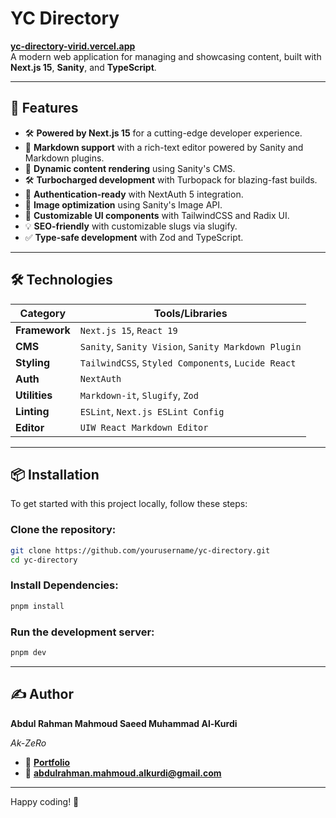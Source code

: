 # YC Directory  

**[yc-directory-virid.vercel.app](https://yc-directory-virid.vercel.app/)**  
A modern web application for managing and showcasing content, built with **Next.js 15**, **Sanity**, and **TypeScript**.  

---  

## 🚀 Features  

- 🛠️ **Powered by Next.js 15** for a cutting-edge developer experience.  
- 📖 **Markdown support** with a rich-text editor powered by Sanity and Markdown plugins.  
- 🌟 **Dynamic content rendering** using Sanity's CMS.  
- 🛠️ **Turbocharged development** with Turbopack for blazing-fast builds.  
- 🔄 **Authentication-ready** with NextAuth 5 integration.  
- 📸 **Image optimization** using Sanity's Image API.  
- 🎨 **Customizable UI components** with TailwindCSS and Radix UI.  
- 💡 **SEO-friendly** with customizable slugs via slugify.  
- ✅ **Type-safe development** with Zod and TypeScript.  

---  

## 🛠️ Technologies  

| **Category**        | **Tools/Libraries**                                     |
| ------------------- | ------------------------------------------------------- |
| **Framework**       | `Next.js 15`, `React 19`                                |
| **CMS**             | `Sanity`, `Sanity Vision`, `Sanity Markdown Plugin`     |
| **Styling**         | `TailwindCSS`, `Styled Components`, `Lucide React`      |
| **Auth**            | `NextAuth`                                              |
| **Utilities**       | `Markdown-it`, `Slugify`, `Zod`                         |
| **Linting**         | `ESLint`, `Next.js ESLint Config`                       |
| **Editor**          | `UIW React Markdown Editor`                             |

---  

## 📦 Installation  

To get started with this project locally, follow these steps:  

### Clone the repository:  

```bash
git clone https://github.com/yourusername/yc-directory.git
cd yc-directory
```

### Install Dependencies:

```bash
pnpm install
```

### Run the development server:

```bash
pnpm dev
```

---

## ✍️ Author

**Abdul Rahman Mahmoud Saeed Muhammad Al-Kurdi**

*_*Ak-ZeRo*_*

- 💼 **[Portfolio](https://ak-zero.vercel.app)**  
- 📧 **[abdulrahman.mahmoud.alkurdi@gmail.com	](mailto:abdulrahman.mahmoud.alkurdi@gmail.com	)**  


---

Happy coding! 🚀
